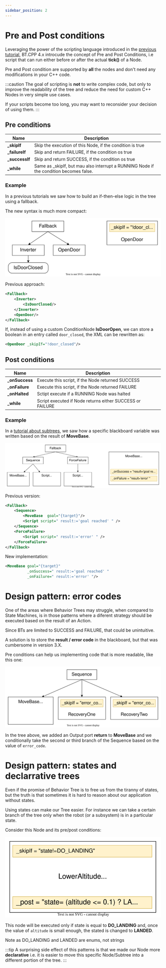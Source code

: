 ```yaml
---
sidebar_position: 2
---
```


# Pre and Post conditions

Leveraging the power of the scripting language
introduced in the [previous tutorial](tutorial-advanced/scripting.md),
BT.CPP 4.x introcude the concept of Pre and Post Conditions,
i.e script that can run either before or after the actual 
__tick()__ of a Node.

Pre and Post condition are supported by __all__ the nodes and
 don't need any modifications in your C++ code.

:::caution
The goal of scripting is __not__ to write complex code,
but only to improve the readability of the tree and 
reduce the need for custom C++ Nodes in very simple 
use cases.

If your scripts become too long, you may want to 
reconsider your decision of using them.
:::

## Pre conditions

| Name | Description |
|-------------|---------|
| **_skipIf**    |  Skip the execution of this Node, if the condition is true   |
| **_failureIf** |  Skip and return FAILURE, if the condition os true |
| **_successIf** |  Skip and return SUCCESS, if the condition os true |
| **_while**     |  Same as _skipIf, but mau also interrupt a RUNNING Node if  the condition becomes false. |

### Example

In a previous tutorials we saw how to build an if-then-else
logic in the tree using a fallback.

The new syntax is much more compact:

![](images/skipIf_example.svg)

Previous approach:

``` xml
<Fallback>
    <Inverter>
        <IsDoorClosed/>
    </Inverter>
    <OpenDoor/>
</Fallback>
```

If, instead of using a custom ConditionNode __IsDoorOpen__,
we can store a boolean in an entry called `door_closed`, the XML can be rewritten as:

``` xml
<OpenDoor _skipIf="!door_closed"/>
```

## Post conditions

| Name | Description |
|-------------|---------|
| **_onSuccess** | Execute this script, if the Node returned SUCCESS |
| **_onFailure** | Execute this script, if the Node returned FAILURE  |
| **_onHalted**  | Sctipt execute if a RUNNING Node was halted |
| **_while**     | Script executed if Node returns either SUCCESS or FAILURE |

### Example

In a [tutorial about subtrees](tutorial-basics/tutorial_06_subtree_ports.md),
 we saw how a specific blackboard variable was written based on the result
 of __MoveBase__. 

![](images/post_example.svg)

Previous version:

``` xml
<Fallback>
    <Sequence>
        <MoveBase  goal="{target}"/>
        <Script script=" result:='goal reached' " />
    </Sequence>
    <ForceFailure>
        <Script script=" result:='error' " />
    </ForceFailure>
</Fallback>
```

New implementation:

``` xml
<MoveBase goal="{target}" 
          _onSuccess=" result:='goal reached' "
          _onFailure=" result:='error' "/>
```

# Design pattern: error codes

One of the areas where Behavior Trees may struggle, when 
compared to State Machines, is in those patterns where
a diferent strategy should be executed based on the 
result of an Action. 

Since BTs are limited to SUCCESS and FAILURE, that could 
be unintuitive.

A solution is to store the __result / error code__ in the
blackboard, but that was cumbersome in version 3.X.

Pre conditions can help us implementing code that is more
readable, like this one:

![error_codes.svg](images/error_codes.svg)

In the tree above, we added an Output port __return__ to
__MoveBase__ and we conditionally take the second or third branch
of the Sequence based on the value of `error_code`.

# Design pattern: states and declarrative trees

Even if the promise of Behavior Tree is to free us from 
the tiranny of states, but the truth is that sometimes it is
hard to reason about our application without states.

Using states can make our Tree easier. For instance we can 
take a certain branch of the tree only when the robot
(or a subsystem) is in a particular state.

Consider this Node and its pre/post conditions:

![landing.svg](images/landing.svg)

This node will be executed only if state is equal to **DO_LANDING** and, once the value of `altitude` is small
enough, the stated is changed to **LANDED**.

Note as DO_LANDING and LANDED are enums, not strings

:::tip
A surprising side effect of this patterns is that we made our
Node more __declarative__ i.e. it is easier to move this specific Node/Subtree into a different portion of the tree.
:::
